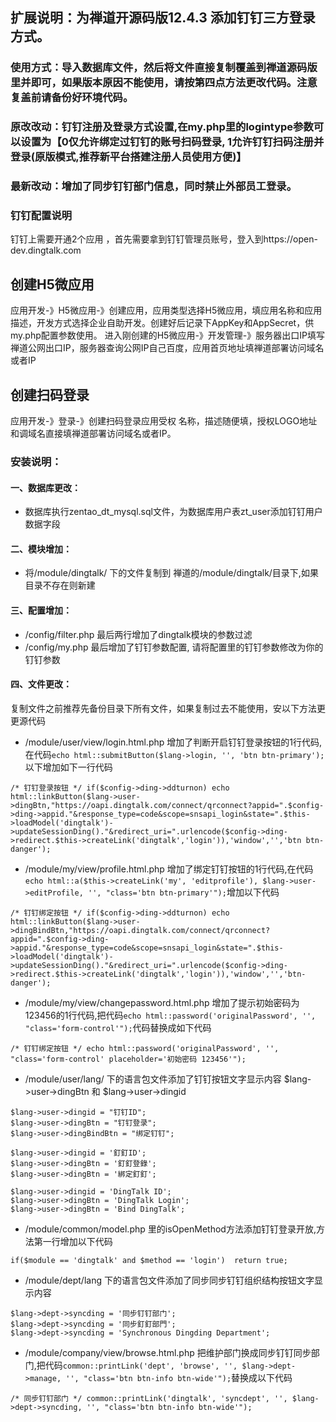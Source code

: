 ## 扩展说明：为禅道开源码版12.4.3 添加钉钉三方登录方式。
### 使用方式：导入数据库文件，然后将文件直接复制覆盖到禅道源码版里并即可，如果版本原因不能使用，请按第四点方法更改代码。注意复盖前请备份好环境代码。
### 原改改动：钉钉注册及登录方式设置,在my.php里的logintype参数可以设置为【0仅允许绑定过钉钉的账号扫码登录, 1允许钉钉扫码注册并登录(原版模式,推荐新平台搭建注册人员使用方便)】
### 最新改动：增加了同步钉钉部门信息，同时禁止外部员工登录。

### 钉钉配置说明
钉钉上需要开通2个应用 ，首先需要拿到钉钉管理员账号，登入到https://open-dev.dingtalk.com

## 创建H5微应用
应用开发-》H5微应用-》创建应用，应用类型选择H5微应用，填应用名称和应用描述，开发方式选择企业自助开发。创建好后记录下AppKey和AppSecret，供my.php配置参数使用。
进入刚创建的H5微应用-》开发管理-》服务器出口IP填写禅道公网出口IP，服务器查询公网IP自己百度，应用首页地址填禅道部署访问域名或者IP

## 创建扫码登录
应用开发-》登录-》创建扫码登录应用受权
名称，描述随便填，授权LOGO地址和调域名直接填禅道部署访问域名或者IP。

### 安装说明：

#### 一、数据库更改：
* 数据库执行zentao_dt_mysql.sql文件，为数据库用户表zt_user添加钉钉用户数据字段


#### 二、模块增加：
* 将/module/dingtalk/ 下的文件复制到 禅道的/module/dingtalk/目录下,如果目录不存在则新建


#### 三、配置增加：
* /config/filter.php 最后两行增加了dingtalk模块的参数过滤
* /config/my.php 最后增加了钉钉参数配置, 请将配置里的钉钉参数修改为你的钉钉参数


#### 四、文件更改：
复制文件之前推荐先备份目录下所有文件，如果复制过去不能使用，安以下方法更更源代码

* /module/user/view/login.html.php 增加了判断开启钉钉登录按钮的1行代码,在代码```echo html::submitButton($lang->login, '', 'btn btn-primary');```以下增加如下一行代码
```
/* 钉钉登录按钮 */ if($config->ding->ddturnon) echo html::linkButton($lang->user->dingBtn,"https://oapi.dingtalk.com/connect/qrconnect?appid=".$config->ding->appid."&response_type=code&scope=snsapi_login&state=".$this->loadModel('dingtalk')->updateSessionDing()."&redirect_uri=".urlencode($config->ding->redirect.$this->createLink('dingtalk','login')),'window','','btn btn-danger');
```
* /module/my/view/profile.html.php 增加了绑定钉钉按钮的1行代码,在代码```echo html::a($this->createLink('my', 'editprofile'), $lang->user->editProfile, '', "class='btn btn-primary'");```增加以下代码
```
/* 钉钉绑定按钮 */ if($config->ding->ddturnon) echo html::linkButton($lang->user->dingBindBtn,"https://oapi.dingtalk.com/connect/qrconnect?appid=".$config->ding->appid."&response_type=code&scope=snsapi_login&state=".$this->loadModel('dingtalk')->updateSessionDing()."&redirect_uri=".urlencode($config->ding->redirect.$this->createLink('dingtalk','login')),'window','','btn-danger');
```
* /module/my/view/changepassword.html.php 增加了提示初始密码为123456的1行代码,把代码```echo html::password('originalPassword', '', "class='form-control'");```代码替换成如下代码
```
/* 钉钉绑定按钮 */ echo html::password('originalPassword', '', "class='form-control' placeholder='初始密码 123456'");
```
* /module/user/lang/ 下的语言包文件添加了钉钉按钮文字显示内容 $lang->user->dingBtn 和 $lang->user->dingid
```
$lang->user->dingid = "钉钉ID";
$lang->user->dingBtn = "钉钉登录";
$lang->user->dingBindBtn = "绑定钉钉";

$lang->user->dingid = '釘釘ID';
$lang->user->dingBtn = '釘釘登錄';
$lang->user->dingBtn = '綁定釘釘';

$lang->user->dingid = 'DingTalk ID';
$lang->user->dingBtn = 'DingTalk Login';
$lang->user->dingBtn = 'Bind DingTalk';
```
* /module/common/model.php 里的isOpenMethod方法添加钉钉登录开放,方法第一行增加以下代码
```
if($module == 'dingtalk' and $method == 'login')  return true;
```
* /module/dept/lang 下的语言包文件添加了同步同步钉钉组织结构按钮文字显示内容
```
$lang->dept->syncding = '同步钉钉部门';
$lang->dept->syncding = '同步釘釘部門';
$lang->dept->syncding = 'Synchronous Dingding Department';
```
* /module/company/view/browse.html.php 把维护部门换成同步钉钉同步部门,把代码```common::printLink('dept', 'browse', '', $lang->dept->manage, '', "class='btn btn-info btn-wide'");```替换成以下代码
```
/* 同步钉钉部门 */ common::printLink('dingtalk', 'syncdept', '', $lang->dept->syncding, '', "class='btn btn-info btn-wide'");
```


